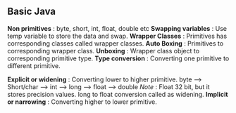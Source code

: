 ## Basic Java
**Non primitives** : byte, short, int, float, double etc
**Swapping variables** : Use temp variable to store the data and swap.
**Wrapper Classes** : Primitives has corresponding classes called wrapper classes.
**Auto Boxing** : Primitives to corresponding wrapper class.
**Unboxing** : Wrapper class object to corresponding primitive type.
**Type conversion** : Converting one primitive to different primitive.

**Explicit or widening** : Converting lower to higher primitive.
byte --> Short/char --> int --> long --> float --> double
*Note* : Float 32 bit, but it stores precision values. long to float conversion called as 
widening.
**Implicit or narrowing** : Converting higher to lower primitive.


